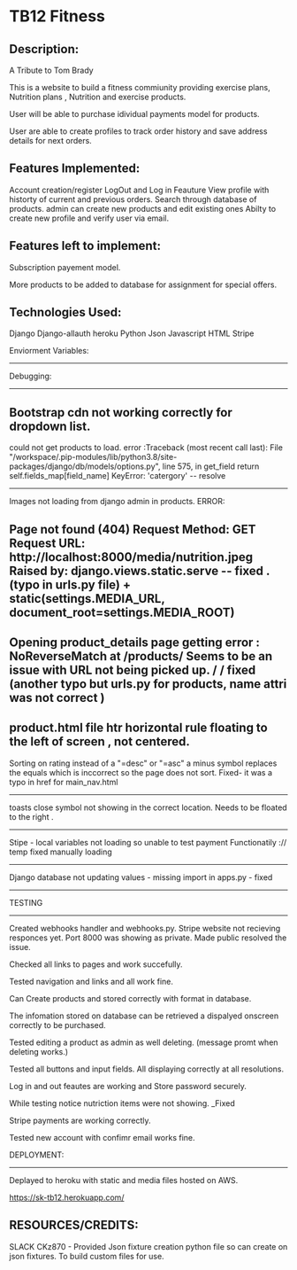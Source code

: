 
# TB12 Fitness

Description:
----------------------------------------------------------------------------------------------------------------------------

A Tribute to Tom Brady

This is a website to build a fitness commiunity providing exercise plans, Nutrition plans , Nutrition and exercise products.

User will be able to purchase idividual payments model for products.

User are able to create profiles to track order history and save address details for next orders. 





Features Implemented:
----------------------------------------------------------------------------------------------------------------------------

Account creation/register
LogOut and Log in Feauture
View profile with historty of current and previous orders.
Search through database of products. 
admin can create new products and edit existing ones
Abilty to create new profile and verify user via email.

Features left to implement:
-------------------------------------------------------------------------------------------------------------------------------

Subscription payement model. 

More products to be added to database for assignment for special offers.




Technologies Used:
--------------------------------------------------------------------------------------------------------------------------------

Django
Django-allauth
heroku 
Python
Json
Javascript
HTML
Stripe


Enviorment Variables:

-------------------------------------------------------------------------------------------------------------------------------------



Debugging: 

-------
Bootstrap cdn not working correctly for dropdown list. 
-------
could not get products to load.  error :Traceback (most recent call last):
  File "/workspace/.pip-modules/lib/python3.8/site-packages/django/db/models/options.py", line 575, in get_field
    return self.fields_map[field_name]
KeyError: 'catergory'    -- resolve

-------

Images not loading from django admin in products. ERROR:

Page not found (404)
Request Method:	GET
Request URL:	http://localhost:8000/media/nutrition.jpeg
Raised by:	django.views.static.serve     -- fixed .(typo in urls.py file) + static(settings.MEDIA_URL, document_root=settings.MEDIA_ROOT)
-------
Opening product_details page getting error : NoReverseMatch at /products/ 
Seems to be an issue with URL not being picked up.   / / fixed (another typo but urls.py for products, name attri was not correct )
-------

product.html file htr horizontal rule floating to the left of screen , not centered. 
-------
Sorting on rating instead of a "=desc" or "=asc" a minus symbol replaces the equals which is inccorrect so the page does not sort. 
Fixed- it was a typo in href for main_nav.html

-------

toasts close symbol not showing in the correct location. Needs to be floated to the right .

-------

Stipe - local variables not loading so unable to test payment Functionatily :// temp fixed manually loading 

-------

Django database not updating values - missing import in apps.py - fixed

-------





TESTING 

-----------------------------------------------------------------------------------------------------------------------------------------

Created webhooks handler and webhooks.py. Stripe website not recieving responces yet. 
Port 8000 was showing as private. Made public resolved the issue.

Checked all links to pages and work succefully.

Tested navigation and links and all work fine. 

Can Create products and stored correctly with format in database.

The infomation stored on database can be retrieved a dispalyed onscreen correctly to be purchased.

Tested editing a product as admin as well deleting. (message promt when deleting works.)

Tested all buttons and input fields. All displaying correctly at all resolutions. 

Log in and out feautes are working and Store password securely.

While testing notice nutriction items were not showing. _Fixed

Stripe payments are working correctly. 

Tested new account with confimr email works fine. 




DEPLOYMENT:

---------------------------------------------------------------------------------------------------------------------------------------

Deplayed to heroku with static and media files hosted on AWS.

https://sk-tb12.herokuapp.com/





RESOURCES/CREDITS:
----------------------------------------------------------------------------------------------------------------------------------------- 

SLACK CKz870 - Provided Json fixture creation python file so can create on json fixtures. To build custom files for use. 